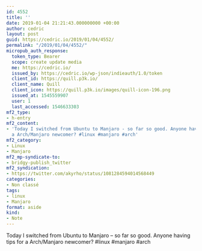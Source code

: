 ```yaml
---
id: 4552
title: ''
date: 2019-01-04 21:21:43.000000000 +00:00
author: cedric
layout: post
guid: https://cedric.io/2019/01/04/4552/
permalink: "/2019/01/04/4552/"
micropub_auth_response:
  token_type: Bearer
  scope: create update media
  me: https://cedric.io/
  issued_by: https://cedric.io/wp-json/indieauth/1.0/token
  client_id: https://quill.p3k.io/
  client_name: Quill
  client_icon: https://quill.p3k.io/images/quill-icon-196.png
  issued_at: 1545559907
  user: 1
  last_accessed: 1546633303
mf2_type:
- h-entry
mf2_content:
- 'Today I switched from Ubuntu to Manjaro - so far so good. Anyone having tips for
  a Arch/Manjaro newcomer? #linux #manjaro #arch'
mf2_category:
- Linux
- Manjaro
mf2_mp-syndicate-to:
- bridgy-publish_twitter
mf2_syndication:
- https://twitter.com/akyrho/status/1081284594014568449
categories:
- Non classé
tags:
- linux
- Manjaro
format: aside
kind:
- Note
---
```

Today I switched from Ubuntu to Manjaro &#8211; so far so good. Anyone having tips for a Arch/Manjaro newcomer? #linux #manjaro #arch